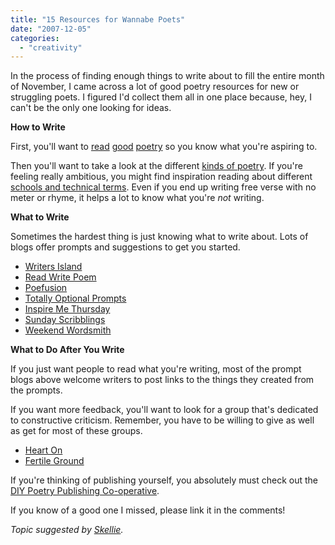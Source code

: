 ```yaml
---
title: "15 Resources for Wannabe Poets"
date: "2007-12-05"
categories: 
  - "creativity"
---
```


In the process of finding enough things to write about to fill the entire month of November, I came across a lot of good poetry resources for new or struggling poets. I figured I'd collect them all in one place because, hey, I can't be the only one looking for ideas.

**How to Write**

First, you'll want to [read](http://www.poetryfoundation.org/) [good](http://www.poets.org/) [poetry](http://poetry.eserver.org/) so you know what you're aspiring to.

Then you'll want to take a look at the different [kinds of poetry](http://members.aol.com/lucyhardng/pointers/index1.htm). If you're feeling really ambitious, you might find inspiration reading about different [schools and technical terms](http://www.poetry.org/termsin.htm). Even if you end up writing free verse with no meter or rhyme, it helps a lot to know what you're _not_ writing.

**What to Write**

Sometimes the hardest thing is just knowing what to write about. Lots of blogs offer prompts and suggestions to get you started.

- [Writers Island](http://writersisland.wordpress.com/)
- [Read Write Poem](http://readwritepoem.org/)
- [Poefusion](http://poefusion.blogspot.com/)
- [Totally Optional Prompts](http://totallyoptionalprompts.blogspot.com/)
- [Inspire Me Thursday](http://www.inspiremethursday.com/)
- [Sunday Scribblings](http://sundayscribblings.blogspot.com/)
- [Weekend Wordsmith](http://weekendwordsmith.blogspot.com/)

**What to Do After You Write**

If you just want people to read what you're writing, most of the prompt blogs above welcome writers to post links to the things they created from the prompts.

If you want more feedback, you'll want to look for a group that's dedicated to constructive criticism. Remember, you have to be willing to give as well as get for most of these groups.

- [Heart On](http://community.livejournal.com/heart_on/)
- [Fertile Ground](http://fertilegroundpoetry.wordpress.com/)

If you're thinking of publishing yourself, you absolutely must check out the [DIY Poetry Publishing Co-operative](http://diypublishing.blogspot.com/).

If you know of a good one I missed, please link it in the comments!

_Topic suggested by [Skellie](http://skelliewag.org)._
